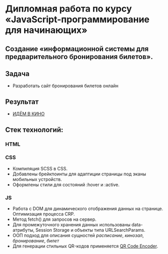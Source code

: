 # Дипломная работа по курсу «JavaScript-программирование для начинающих»

## Создание «информационной системы для предварительного бронирования билетов».

## Задача

-   Разработать сайт бронирования билетов онлайн

## Результат

- [ИДЁМ В КИНО](https://nagraiv.github.io/js-cp-diploma/)

## Стек технологий:

### HTML

### CSS

- Компиляция SCSS в CSS. 
- Добавлены брейкпоинты для адаптиции страницы под эканы мобильных устройств. 
- Оформлены стили для состояний :hover и :active.

### JS

- Работа с DOM для динамического отображения данных на странице. Оптимизация процесса CRP.
- Метод fetch() для запросов на сервер.
- Для промежуточного хранения данных использованы data-атрибуты, Session Storage и объекты типа URLSearchParams.
- ООП подход для описания сущностей _расписание_, _кинозал_, _бронирование_, _билет_
- Для генерации стильных QR-кодов применяется [QR Code Encoder](https://github.com/nimiq/qr-creator).
